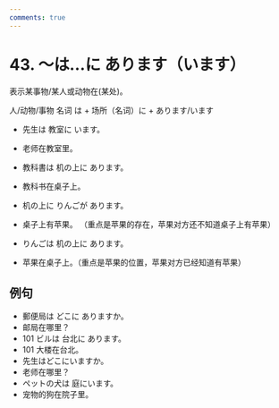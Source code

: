 ```yaml
---
comments: true
---
```


# 43. ～は…に あります（います）

表示某事物/某人或动物在(某处)。

人/动物/事物 名词 は + 场所（名词）に + あります/います

- 先生は 教室に います。
- 老师在教室里。
- 教科書は 机の上に あります。
- 教科书在桌子上。


- 机の上に りんごが あります。
- 桌子上有苹果。 （重点是苹果的存在，苹果对方还不知道桌子上有苹果）
- りんごは 机の上に あります。
- 苹果在桌子上。（重点是苹果的位置，苹果对方已经知道有苹果）

## 例句

- 郵便局は どこに ありますか。
- 邮局在哪里？
- 101 ビルは 台北に あります。
- 101 大楼在台北。
- 先生はどこにいますか。
- 老师在哪里？
- ペットの犬は 庭にいます。
- 宠物的狗在院子里。

